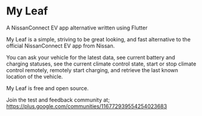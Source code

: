 # My Leaf

A NissanConnect EV app alternative written using Flutter

My Leaf is a simple, striving to be great looking, and fast alternative to the official NissanConnect EV app from Nissan.

You can ask your vehicle for the latest data, see current battery and charging statuses, see the current climate control state, start or stop climate control remotely, remotely start charging, and retrieve the last known location of the vehicle.

My Leaf is free and open source.

Join the test and feedback community at;
https://plus.google.com/communities/116772939554254023683